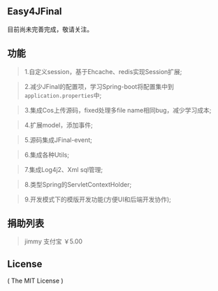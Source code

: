## Easy4JFinal
目前尚未完善完成，敬请关注。

## 功能
> 1.自定义session，基于Ehcache、redis实现Session扩展;

> 2.减少JFinal的配置项，学习Spring-boot将配置集中到`application.properties`中;

> 3.集成Cos上传源码，fixed处理多file name相同bug，减少学习成本;

> 4.扩展model，添加事件;

> 5.源码集成JFinal-event;

> 6.集成各种Utils;

> 7.集成Log4j2、Xml sql管理;

> 8.类型Spring的ServletContextHolder;

> 9.开发模式下的模版开发功能(方便UI和后端开发协作);

## 捐助列表
> jimmy 支付宝 ￥5.00

## License

( The MIT License )